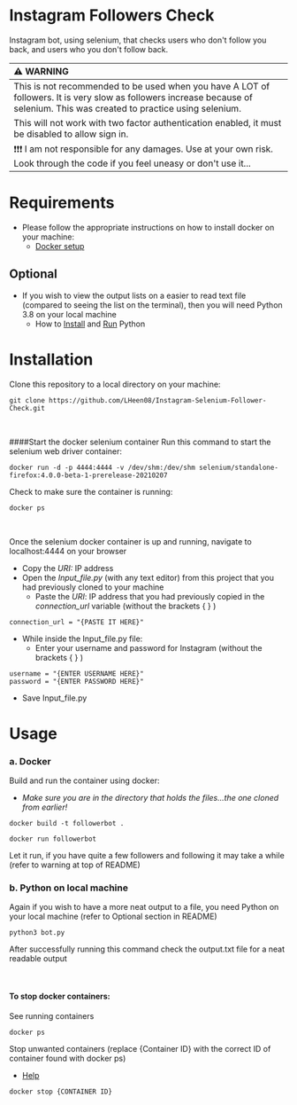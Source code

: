 # Instagram Followers Check
Instagram bot, using selenium, that checks users who don't follow you back, and users who you don't follow back.

| :warning: WARNING          |
|:---------------------------|
| This is not recommended to be used when you have A LOT of followers. It is very slow as followers increase because of selenium. This was created to practice using selenium.|
| This will not work with two factor authentication enabled, it must be disabled to allow sign in.|
|:exclamation::exclamation::exclamation:  I am not responsible for any damages. Use at your own risk. Look through the code if you feel uneasy or don't use it...|

# Requirements
- Please follow the appropriate instructions on how to install docker on your machine: 
  - [Docker setup](https://docs.docker.com/get-docker/)
  
## Optional
- If you wish to view the output lists on a easier to read text file (compared to seeing the list on the terminal), then you will need Python 3.8 on your local machine
  - How to [Install](https://realpython.com/installing-python/) and [Run](https://realpython.com/run-python-scripts/) Python
  
# Installation
Clone this repository to a local directory on your machine:
```
git clone https://github.com/LHeen08/Instagram-Selenium-Follower-Check.git
```
<br />

####Start the docker selenium container
Run this command to start the selenium web driver container:
```
docker run -d -p 4444:4444 -v /dev/shm:/dev/shm selenium/standalone-firefox:4.0.0-beta-1-prerelease-20210207
```
Check to make sure the container is running:
```
docker ps
```
<br />

Once the selenium docker container is up and running, navigate to localhost:4444 on your browser
- Copy the *URI:* IP address
- Open the *Input_file.py* (with any text editor) from this project that you had previously cloned to your machine
  - Paste the *URI*: IP address that you had previously copied in the *connection_url* variable (without the brackets { } )
    
```
connection_url = "{PASTE IT HERE}"
```
  
- While inside the Input_file.py file: 
    - Enter your username and password for Instagram (without the brackets { } )
      
```
username = "{ENTER USERNAME HERE}"
password = "{ENTER PASSWORD HERE}"
```
- Save Input_file.py

# Usage
### a. Docker
Build and run the container using docker:
  - *Make sure you are in the directory that holds the files...the one cloned from earlier!*
```
docker build -t followerbot .
```
```
docker run followerbot
```
Let it run, if you have quite a few followers and following it may take a while (refer to warning at top of README)

### b. Python on local machine
Again if you wish to have a more neat output to a file, you need Python on your local machine (refer to Optional section in README)
```
python3 bot.py
```
After successfully running this command check the output.txt file for a neat readable output

<br />

#### To stop docker containers:
See running containers
```
docker ps
```

Stop unwanted containers (replace {Container ID} with the correct ID of container found with docker ps)
  - [Help](https://docs.docker.com/engine/reference/commandline/stop/)
```
docker stop {CONTAINER ID}
```

